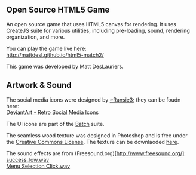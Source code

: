 ## Open Source HTML5 Game 

An open source game that uses HTML5 canvas for rendering. It uses CreateJS suite for various utilities, 
including pre-loading, sound, rendering organization, and more.

You can play the game live here:  
http://mattdesl.github.io/html5-match2/

This game was developed by Matt DesLauriers.

## Artwork & Sound

The social media icons were designed by [~Ransie3](http://ransie3.deviantart.com/); they can be foudn here:  
[DeviantArt - Retro Social Media Icons](http://ransie3.deviantart.com/art/Retro-Social-Media-Icons-337091370)

The UI icons are part of the [Batch](http://adamwhitcroft.com/batch/) suite.

The seamless wood texture was designed in Photoshop and is free under the [Creative Commons License](http://creativecommons.org/licenses/by/3.0/).
The texture can be downlaoded [here](http://mattdesl.github.io/html5-match2/assets/wood.png).

The sound effects are from (Freesound.org)[http://www.freesound.org/]:  
[success_low.wav](http://www.freesound.org/people/grunz/sounds/109663/)  
[Menu Selection Click.wav](http://www.freesound.org/people/NenadSimic/sounds/171697/)
